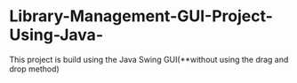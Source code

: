 # Library-Management-GUI-Project-Using-Java-
This project is build using the Java Swing GUI(**without using the drag and drop method)
